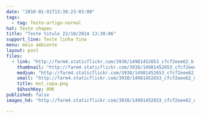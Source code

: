```yaml
---
date: "2010-01-01T13:30:23-03:00"
tags:
  - tag: Teste-artigo-normal
hat: Teste chapeu
title: "Teste titulo 22/10/2014 13:30:06"
support_line: Teste linha fina
menu: meio ambiente
layout: post
files:
  - link: "http://farm4.staticflickr.com/3938/14981452653_cfcf2eee62_b.jpg"
    thumbnail: "http://farm4.staticflickr.com/3938/14981452653_cfcf2eee62_t.jpg"
    medium: "http://farm4.staticflickr.com/3938/14981452653_cfcf2eee62_z.jpg"
    small: "http://farm4.staticflickr.com/3938/14981452653_cfcf2eee62_n.jpg"
    title: mst_capa.png
    $$hashKey: 09K
published: false
images_hd: "http://farm4.staticflickr.com/3938/14981452653_cfcf2eee62_n.jpg"

---
```

